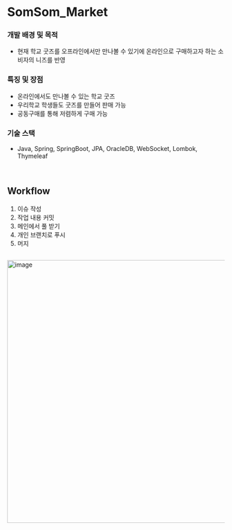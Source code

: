 # SomSom_Market

### 개발 배경 및 목적
- 현재 학교 굿즈를 오프라인에서만 만나볼 수 있기에 온라인으로 구매하고자 하는 소비자의 니즈를 반영
### 특징 및 장점
- 온라인에서도 만나볼 수 있는 학교 굿즈
- 우리학교 학생들도 굿즈를 만들어 판매 가능
- 공동구매를 통해 저렴하게 구매 가능
### 기술 스택
- Java, Spring, SpringBoot, JPA, OracleDB, WebSocket, Lombok, Thymeleaf
<br>

## Workflow
1. 이슈 작성
2. 작업 내용 커밋
3. 메인에서 풀 받기
4. 개인 브랜치로 푸시
5. 머지  

## 
<img width="607" alt="image" src="https://user-images.githubusercontent.com/56381189/235272640-4cff273f-9952-45b5-afd5-11a8c3c141a8.png">
